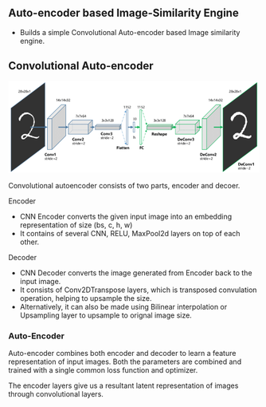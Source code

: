 ## Auto-encoder based Image-Similarity Engine

- Builds a simple Convolutional Auto-encoder based Image similarity engine.

## Convolutional Auto-encoder
![Autoencoder](images/conv_autoencoder.png)

Convolutional autoencoder consists of two parts, encoder and decoer.

Encoder

- CNN Encoder converts the given input image into an embedding representation of size (bs, c, h, w)
- It contains of several CNN, RELU, MaxPool2d layers on top of each other.

Decoder

- CNN Decoder converts the image generated from Encoder back to the input image.
- It consists of Conv2DTranspose layers, which is transposed convulation operation, helping to upsample the size.
- Alternatively, it can also be made using Bilinear interpolation or Upsampling layer to upsample to orignal image size.

### Auto-Encoder

Auto-encoder combines both encoder and decoder to learn a feature representation of input images.
Both the parameters are combined and trained with a single common loss function and optimizer.

The encoder layers give us a resultant latent representation of images through convolutional layers.


